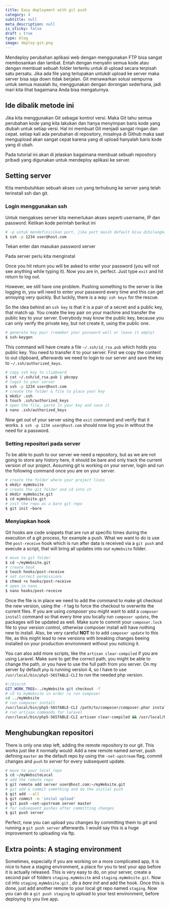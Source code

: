 ```yaml
---
title: Easy deployment with git push
category: 4
subtitle: null
meta_description: null
is_sticky: false
draft : true
type: blog
image: deploy-git.png
---
```


Mendeploy perubahan aplikasi web dengan menggunakan FTP bisa sangat membosankan dan lambat. Entah dengan menyalin semua kode atau dengan membuat sebuah folder tertentu untuk di upload secara terpisah satu persatu. Jika ada file yang terlupakan untukdi upload ke server  maka server bisa saja down tidak berjalan. Git menawarkan solusi sempurna untuk semua masalah itu, menggunakan dengan dorongan sederhana, jadi mari kita lihat bagaimana Anda bisa mengaturnya.
 

## Ide dibalik metode ini

Jika kita menggunakan Git sebagai kontrol versi. Maka Git tahu semua perubahan kode yang kita lakukan dan hanya menyimpan baris kode yang diubah untuk setiap versi. Hal ini membuat Git menjadi sangat ringan dan cepat. setiap kali ada perubahan di repository, misalnya di Github maka saat mengupload akan sangat cepat karena yang di upload hanyalah baris kode yang di ubah.

Pada tutorial ini akan di jelaskan bagaimana membuat sebuah repository pribadi yang digunakan untuk mendeploy aplikasi ke server.


## Setting server

Kita membutuhkan sebuah akses `ssh` yang terhubung ke server yang telah terinstall ssh dan git.

### Login menggunakan ssh

Untuk mengakses server kita memerlukan akses seperti username, IP dan password. Ketikan kode perintah berikut ini

```bash
# -p untuk mendefinisikan port, jika port masih default bisa dihilangkan.
$ ssh -p 1234 user@host.com
```

Tekan enter dan masukan password server 


Pada server perlu kita menginstal


Once you hit return you will be asked to enter your password (you will not see anything while typing it). Now you are in, perfect. Just type `exit` and hit return to log out.

However, we still have one problem. Pushing something to the server is like logging in, you will need to enter your password every time and this can get annoying very quickly. But luckily, there is a way: `ssh keys` for the rescue.

So the idea behind an `ssh key` is that it is a pair of a secret and a public key, that match up. You create the key pair on your machine and transfer the public key to your server. Everybody may know the public key, because you can only verify the private key, but not create it, using the public one.

```bash
# generate key pair (remeber your password well or leave it empty)
$ ssh-keygen
```

This command will have create a file `~/.ssh/id_rsa.pub` which holds you public key. You need to transfer it to your server. First we copy the content to out clipboard, afterwards we need to login to our server and save the key to `~/.ssh/authorized_keys`.

```bash
# copy ssh key to clipboard
$ cat ~/.ssh/id_rsa.pub | pbcopy
# login to your server
$ ssh -p 1234 user@host.com
# create the folder & file to place your key
$ mkdir .ssh
$ touch .ssh/authorized_keys
# open the file, paste in your key and save it
$ nano .ssh/authorized_keys
```

Now get out of your server using the `exit` command and verify that it works. `$ ssh -p 1234 user@host.com` should now log you in without the need for a password.

### Setting repositori pada server

To be able to push to our server we need a repository, but as we are not going to store any history here, it should be bare and only track the current version of our project. Assuming git is working on your server, login and run the following command once you are on your server.

```bash
# create the folder where your project lives
$ mkdir myWebsite
# create the git folder and cd into it
$ mkdir myWebsite.git
$ cd myWebsite.git
# init the repo as a bare git repo
$ git init —bare
```

### Menyiapkan hook
Git hooks are code snippets that are run at specific times during the execution of a git process, for example a push. What we want to do is use the `post-receive` hook which is run after data is received via a `git push` and execute a script, that will bring all updates into our `myWebsite` folder.

```bash
# move to git folder
$ cd ~/myWebsite.git
# create hook
$ touch hooks/post-receive
# set correct permissions
$ chmod +x hooks/post-receive
# open in nano
$ nano hooks/post-receive
```

Once the file is in place we need to add the command to make git checkout the new version, using the `-f` tag to force the checkout to overwrite the current files. If you are using *composer* you might want to add a `composer install` command so that every time you locally run `composer update`, the packages will be updated as well. Make sure to commit your `composer.lock` file to your version control, otherwise composer install will have nothing new to install. Also, be very careful **NOT** to to add `composer update` to this file, as this might lead to new versions with breaking changes beeing installed on your production environment without you noticing it.

You can also add more scripts, like the `artisan clear-compiled` if you are using Laravel. Make sure to get the correct path, you might be able to change the path, or you have to use the full path from you server. On my server by default `php` is running version 4, so I have to use `/usr/local/bin/php5-56STABLE-CLI` to run the needed php version.

```bash
#!/bin/sh
GIT_WORK_TREE=../myWebsite git checkout -f
# cd to myWebsite in order ro run composer
cd ../myWebsite
# run composer install
/usr/local/bin/php5-56STABLE-CLI /path/to/composer/composer.phar install --no-dev --no-scripts
# run artisan commands for laravel
/usr/local/bin/php5-56STABLE-CLI artisan clear-compiled && /usr/local/bin/php5-56STABLE-CLI artisan optimize
```

## Menghubungkan repositori

There is only one step left, adding the remote repository to our git. This works just like it normally would: Add a new remote named *server*, push defining `master` as the default repo by using the `—set-upstream` flag, commit changes and `push` to *server* for every subsequent update.

```bash
# move to your local repo
$ cd ~/myWebsiteLocal
# add the remote repo
$ git remote add server user@host.com:~/myWebsite.git
# git add & commit something and do the initial push
$ git add --all
$ git commit -m 'inital upload'
$ git push —set-upstream server master
# for subsequent pushes after committing changes
$ git push server
```

Perfect, now you can upload you changes by committing them to *git* and running a `git push server` afterwards. I would say this is a huge improvement to uploading via ftp.

## Extra points: A staging environment
Sometimes, especially if you are working on a more complicated app, it is nice to have a staging environment, a place for you to test your app before it is actually released. This is very easy to do, on your server, create a second pair of folders `staging.myWebsite` and `staging.myWebsite.git`. Now cd into `staging.myWebsite.git` , do a *bare init* and add the hook. Once this is done, just add another remote to your local git repo named `staging`. Now you can do a `git push staging` to upload to your test environment, before deploying to you live app.
